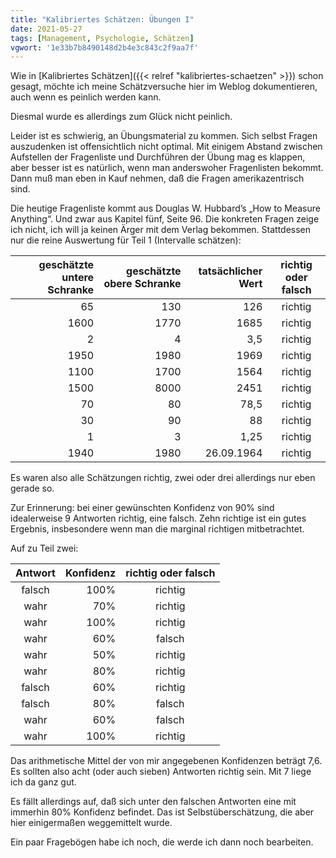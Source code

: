 ```yaml
---
title: "Kalibriertes Schätzen: Übungen I"
date: 2021-05-27
tags: [Management, Psychologie, Schätzen]
vgwort: '1e33b7b8490148d2b4e3c843c2f9aa7f'
---
```

Wie in [Kalibriertes Schätzen]({{< relref "kalibriertes-schaetzen" >}}) schon gesagt, möchte ich meine Schätzversuche hier im Weblog dokumentieren, auch wenn es peinlich werden kann.

Diesmal wurde es allerdings zum Glück nicht peinlich.

Leider ist es schwierig, an Übungsmaterial zu kommen. Sich selbst Fragen auszudenken ist offensichtlich nicht optimal. Mit einigem Abstand zwischen Aufstellen der Fragenliste und Durchführen der Übung mag es klappen, aber besser ist es natürlich, wenn man anderswoher Fragenlisten bekommt. Dann muß man eben in Kauf nehmen, daß die Fragen amerikazentrisch sind.

Die heutige Fragenliste kommt aus Douglas W. Hubbard’s „How to Measure Anything“. Und zwar aus Kapitel fünf, Seite 96. Die konkreten Fragen zeige ich nicht, ich will ja keinen Ärger mit dem Verlag bekommen. Stattdessen nur die reine Auswertung für Teil 1 (Intervalle schätzen):

|geschätzte untere Schranke|geschätzte obere Schranke|tatsächlicher Wert|richtig oder falsch|
|-------------------------:|------------------------:|-----------------:|:-----------------:|
|65|130|126|richtig|
|1600|1770|1685|richtig|
|2|4|3,5|richtig|
|1950|1980|1969|richtig|
|1100|1700|1564|richtig|
|1500|8000|2451|richtig|
|70|80|78,5|richtig|
|30|90|88|richtig|
|1|3|1,25|richtig|
|1940|1980|26.09.1964|richtig|

Es waren also alle Schätzungen richtig, zwei oder drei allerdings nur eben gerade so.

Zur Erinnerung: bei einer gewünschten Konfidenz von 90% sind idealerweise 9 Antworten richtig, eine falsch. Zehn richtige ist ein gutes Ergebnis, insbesondere wenn man die marginal richtigen mitbetrachtet.

Auf zu Teil zwei:

|Antwort|Konfidenz|richtig oder falsch|
|:-----:|--------:|:-----------------:|
|falsch|100%|richtig|
|wahr|70%|richtig|
|wahr|100%|richtig|
|wahr|60%|falsch|
|wahr|50%|richtig|
|wahr|80%|richtig|
|falsch|60%|richtig|
|falsch|80%|falsch|
|wahr|60%|falsch|
|wahr|100%|richtig|

Das arithmetische Mittel der von mir angegebenen Konfidenzen beträgt 7,6. Es sollten also acht (oder auch sieben) Antworten richtig sein. Mit 7 liege ich da ganz gut.

Es fällt allerdings auf, daß sich unter den falschen Antworten eine mit immerhin 80% Konfidenz befindet. Das ist Selbstüberschätzung, die aber hier einigermaßen weggemittelt wurde.

Ein paar Fragebögen habe ich noch, die werde ich dann noch bearbeiten.
